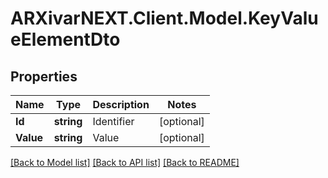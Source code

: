 # ARXivarNEXT.Client.Model.KeyValueElementDto
## Properties

Name | Type | Description | Notes
------------ | ------------- | ------------- | -------------
**Id** | **string** | Identifier | [optional] 
**Value** | **string** | Value | [optional] 

[[Back to Model list]](../README.md#documentation-for-models) [[Back to API list]](../README.md#documentation-for-api-endpoints) [[Back to README]](../README.md)

